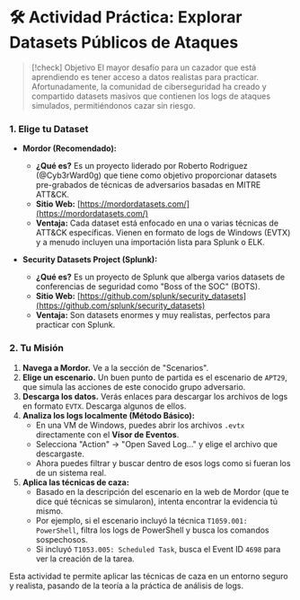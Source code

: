 # 🛠️ Actividad Práctica: Explorar Datasets Públicos de Ataques

> [!check] Objetivo
> El mayor desafío para un cazador que está aprendiendo es tener acceso a datos realistas para practicar. Afortunadamente, la comunidad de ciberseguridad ha creado y compartido datasets masivos que contienen los logs de ataques simulados, permitiéndonos cazar sin riesgo.

### 1. Elige tu Dataset

-   **Mordor (Recomendado):**
    -   **¿Qué es?** Es un proyecto liderado por Roberto Rodriguez (@Cyb3rWard0g) que tiene como objetivo proporcionar datasets pre-grabados de técnicas de adversarios basadas en MITRE ATT&CK.
    -   **Sitio Web:** [https://mordordatasets.com/](https://mordordatasets.com/)
    -   **Ventaja:** Cada dataset está enfocado en una o varias técnicas de ATT&CK específicas. Vienen en formato de logs de Windows (EVTX) y a menudo incluyen una importación lista para Splunk o ELK.

-   **Security Datasets Project (Splunk):**
    -   **¿Qué es?** Es un proyecto de Splunk que alberga varios datasets de conferencias de seguridad como "Boss of the SOC" (BOTS).
    -   **Sitio Web:** [https://github.com/splunk/security_datasets](https://github.com/splunk/security_datasets)
    -   **Ventaja:** Son datasets enormes y muy realistas, perfectos para practicar con Splunk.

### 2. Tu Misión

1.  **Navega a Mordor.** Ve a la sección de "Scenarios".
2.  **Elige un escenario.** Un buen punto de partida es el escenario de `APT29`, que simula las acciones de este conocido grupo adversario.
3.  **Descarga los datos.** Verás enlaces para descargar los archivos de logs en formato `EVTX`. Descarga algunos de ellos.
4.  **Analiza los logs localmente (Método Básico):**
    -   En una VM de Windows, puedes abrir los archivos `.evtx` directamente con el **Visor de Eventos**.
    -   Selecciona "Action" -> "Open Saved Log..." y elige el archivo que descargaste.
    -   Ahora puedes filtrar y buscar dentro de esos logs como si fueran los de un sistema real.
5.  **Aplica las técnicas de caza:**
    -   Basado en la descripción del escenario en la web de Mordor (que te dice qué técnicas se simularon), intenta encontrar la evidencia tú mismo.
    -   Por ejemplo, si el escenario incluyó la técnica `T1059.001: PowerShell`, filtra los logs de PowerShell y busca los comandos sospechosos.
    -   Si incluyó `T1053.005: Scheduled Task`, busca el Event ID `4698` para ver la creación de la tarea.

Esta actividad te permite aplicar las técnicas de caza en un entorno seguro y realista, pasando de la teoría a la práctica de análisis de logs.
